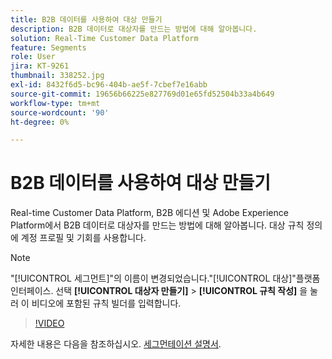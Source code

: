 ```yaml
---
title: B2B 데이터를 사용하여 대상 만들기
description: B2B 데이터로 대상자를 만드는 방법에 대해 알아봅니다.
solution: Real-Time Customer Data Platform
feature: Segments
role: User
jira: KT-9261
thumbnail: 338252.jpg
exl-id: 8432f6d5-bc96-404b-ae5f-7cbef7e16abb
source-git-commit: 19656b66225e827769d01e65fd52504b33a4b649
workflow-type: tm+mt
source-wordcount: '90'
ht-degree: 0%

---
```


# B2B 데이터를 사용하여 대상 만들기

Real-time Customer Data Platform, B2B 에디션 및 Adobe Experience Platform에서 B2B 데이터로 대상자를 만드는 방법에 대해 알아봅니다. 대상 규칙 정의에 계정 프로필 및 기회를 사용합니다.

>[!NOTE]
>
> &quot;[!UICONTROL 세그먼트]&quot;의 이름이 변경되었습니다.&quot;[!UICONTROL 대상]&quot;플랫폼 인터페이스. 선택 **[!UICONTROL 대상자 만들기]** > **[!UICONTROL 규칙 작성]** 을 눌러 이 비디오에 포함된 규칙 빌더를 입력합니다.

>[!VIDEO](https://video.tv.adobe.com/v/338252?quality=12&learn=on)

자세한 내용은 다음을 참조하십시오. [세그먼테이션 설명서](https://experienceleague.adobe.com/docs/experience-platform/rtcdp/profile/profile-browse.html).
